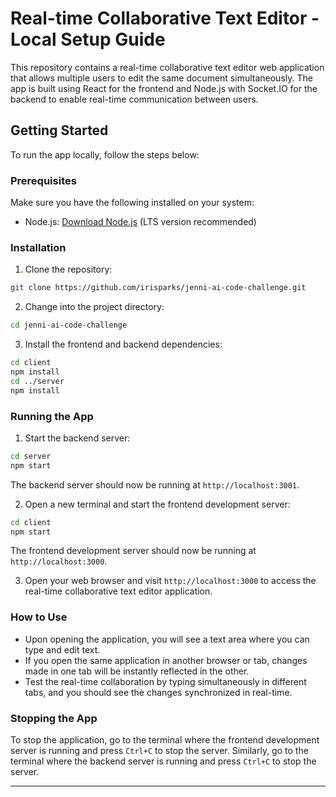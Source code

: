 # Real-time Collaborative Text Editor - Local Setup Guide

This repository contains a real-time collaborative text editor web application that allows multiple users to edit the same document simultaneously. The app is built using React for the frontend and Node.js with Socket.IO for the backend to enable real-time communication between users.

## Getting Started

To run the app locally, follow the steps below:

### Prerequisites

Make sure you have the following installed on your system:

- Node.js: [Download Node.js](https://nodejs.org/) (LTS version recommended)

### Installation

1. Clone the repository:

```bash
git clone https://github.com/irisparks/jenni-ai-code-challenge.git
```

2. Change into the project directory:

```bash
cd jenni-ai-code-challenge
```

3. Install the frontend and backend dependencies:

```bash
cd client
npm install
cd ../server
npm install

```

### Running the App

1. Start the backend server:

```bash
cd server
npm start
```

The backend server should now be running at `http://localhost:3001`.

2. Open a new terminal and start the frontend development server:

```bash
cd client
npm start
```

The frontend development server should now be running at `http://localhost:3000`.

3. Open your web browser and visit `http://localhost:3000` to access the real-time collaborative text editor application.

### How to Use

- Upon opening the application, you will see a text area where you can type and edit text.
- If you open the same application in another browser or tab, changes made in one tab will be instantly reflected in the other.
- Test the real-time collaboration by typing simultaneously in different tabs, and you should see the changes synchronized in real-time.

### Stopping the App

To stop the application, go to the terminal where the frontend development server is running and press `Ctrl+C` to stop the server. Similarly, go to the terminal where the backend server is running and press `Ctrl+C` to stop the server.

---
